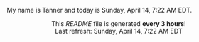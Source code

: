 My name is Tanner and today is Sunday, April 14, 7:22 AM EDT.

<p align="center">This <i>README</i> file is generated <b>every 3 hours</b>!</br>Last refresh: Sunday, April 14, 7:22 AM EDT<br /></p>
